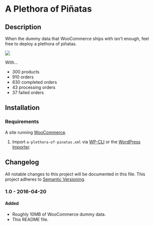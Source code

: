 # A Plethora of Piñatas

## Description

When the dummy data that WooCommerce ships with isn't enough, feel free to deploy a plethora of piñatas.

![](http://img.boogah.org/drop/pinatas.gif)

With...

- 300 products
- 910 orders
- 830 completed orders
- 43 processing orders
- 37 failed orders

## Installation

### Requirements

A site running [WooCommerce](https://www.woothemes.com/woocommerce/).

1. Import `a-plethora-of-pinatas.xml` via [WP-CLI](http://wp-cli.org/commands/import/) or the [WordPress Importer](https://wordpress.org/plugins/wordpress-importer/).

## Changelog

All notable changes to this project will be documented in this file.
This project adheres to [Semantic Versioning](http://semver.org/).

### 1.0 - 2016-04-20
#### Added
- Roughly 10MB of WooCommerce dummy data.
- This README file.
